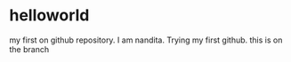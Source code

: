 # helloworld
my first on github repository.
I am nandita. Trying my first github.
this is on the branch
